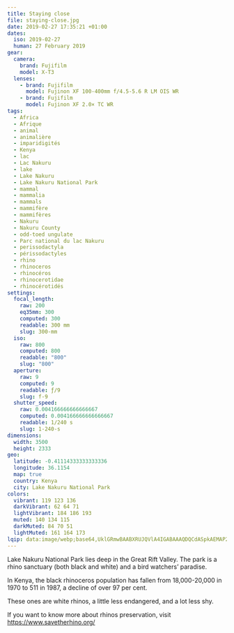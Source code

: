 ```yaml
---
title: Staying close
file: staying-close.jpg
date: 2019-02-27 17:35:21 +01:00
dates:
  iso: 2019-02-27
  human: 27 February 2019
gear:
  camera:
    brand: Fujifilm
    model: X-T3
  lenses:
    - brand: Fujifilm
      model: Fujinon XF 100-400mm f/4.5-5.6 R LM OIS WR
    - brand: Fujifilm
      model: Fujinon XF 2.0× TC WR
tags:
  - Africa
  - Afrique
  - animal
  - animalière
  - imparidigités
  - Kenya
  - lac
  - Lac Nakuru
  - lake
  - Lake Nakuru
  - Lake Nakuru National Park
  - mammal
  - mammalia
  - mammals
  - mammifère
  - mammifères
  - Nakuru
  - Nakuru County
  - odd-toed ungulate
  - Parc national du lac Nakuru
  - perissodactyla
  - périssodactyles
  - rhino
  - rhinoceros
  - rhinocéros
  - rhinocerotidae
  - rhinocérotidés
settings:
  focal_length:
    raw: 200
    eq35mm: 300
    computed: 300
    readable: 300 mm
    slug: 300-mm
  iso:
    raw: 800
    computed: 800
    readable: "800"
    slug: "800"
  aperture:
    raw: 9
    computed: 9
    readable: ƒ/9
    slug: f-9
  shutter_speed:
    raw: 0.004166666666666667
    computed: 0.004166666666666667
    readable: 1/240 s
    slug: 1-240-s
dimensions:
  width: 3500
  height: 2333
geo:
  latitude: -0.41114333333333336
  longitude: 36.1154
  map: true
  country: Kenya
  city: Lake Nakuru National Park
colors:
  vibrant: 119 123 136
  darkVibrant: 62 64 71
  lightVibrant: 184 186 193
  muted: 140 134 115
  darkMuted: 84 70 51
  lightMuted: 161 164 173
lqip: data:image/webp;base64,UklGRmwBAABXRUJQVlA4IGABAAAQDQCdASpkAEMAP22gwFi0q6avMVhs+pAtiWdsil2cc2YCVvxNdDn8JTG4GEQVAdsQuECyDnaY1jkEVAEDV9kKmBKruWrIgftsIxRtISwdlx/C2gTxPdC3S1Ju6aHg/8miaLLefTkxp4xdqTQIxlrGAAD+EYqb0SSYqyP2BysOdGmXGOQdrBzOKXmML1ioMu3bt6oywMz4e2sI0D4JGrkP1afl4mgdz310KuzRhBfJ+gItuG0cKIThc8F29CUrpWMYInSxh0avZrCillSx4vfcI1hSJohFmxUrePJ9PjQkmSlmBGxjSod9fEEGgSlMlyVXa/AOIFUsOTscirfsXZ24+H8ucMYhHceo4UBpgWogrfT9aMpXtvie3H2v7wNCyJvyQQ8jfFoJMwarJQImuQHJag1VRuipcJ7zA9qLnpNdURNjgB7hxuT6fxXUS+a3FEHxxMUI28ddTwwWui4cAAAA
---
```


Lake Nakuru National Park lies deep in the Great Rift Valley. The park is a rhino sanctuary (both black and white) and a bird watchers’ paradise.

In Kenya, the black rhinoceros population has fallen from 18,000-20,000 in 1970 to 511 in 1987, a decline of over 97 per cent.

These ones are white rhinos, a little less endangered, and a lot less shy.

If you want to know more about rhinos preservation, visit https://www.savetherhino.org/
